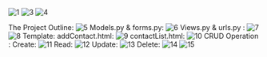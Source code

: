 ![1](https://github.com/user-attachments/assets/45303662-f890-4ec2-bb5d-5d9d73d314f7)
![3](https://github.com/user-attachments/assets/48ac7dc9-dd68-4512-83db-621611830977)
![4](https://github.com/user-attachments/assets/f2abf551-2590-485e-8a38-69e3356df169)

The Project Outline:
![5](https://github.com/user-attachments/assets/f0769817-55ed-43bf-8c40-10ac98fb18bf)
Models.py & forms.py:
![6](https://github.com/user-attachments/assets/65c09b09-bd84-4e48-a4fd-bc84e3fb6628)
Views.py & urls.py :
![7](https://github.com/user-attachments/assets/930809cd-13df-4fe1-b0bc-b1a3e1f50c8e)
![8](https://github.com/user-attachments/assets/c363f33c-89ac-42d5-a0e1-643eaaff69de)
Template:
addContact.html:
![9](https://github.com/user-attachments/assets/5e198c74-241e-4036-a54c-15b98fdb3571)
contactList.html:
![10](https://github.com/user-attachments/assets/604bee0d-e39b-4ace-993d-4a845344a1da)
CRUD Operation :
Create:
![11](https://github.com/user-attachments/assets/b880df73-2458-434c-8285-2d5ea6c00217)
Read:
![12](https://github.com/user-attachments/assets/f50ad5d0-d4ce-4658-9f03-581bb003732a)
Update:
![13](https://github.com/user-attachments/assets/dc644ddf-5543-43a1-9886-c61c1ee807c2)
Delete:
![14](https://github.com/user-attachments/assets/bbef1866-a786-4464-b2e2-bbd173d81a5a)
![15](https://github.com/user-attachments/assets/e9106172-4183-4c1a-8a5f-f8fc29630194)
